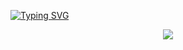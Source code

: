 [![Typing SVG](https://readme-typing-svg.herokuapp.com?font=Fira+Code&pause=1000&color=17E1EB&width=435&lines=nc+-nlvp+443+;Ncat%3A+Listening+on+%3A%3A%3A443;Connection+from+%5BD1ie3z%5D+profile;%24+script+%2Fdev%2Fnull+-c+bash;D1ie3z%40Profile%3A~%24)](https://git.io/typing-svg)

<p align="center">
<img src="https://imgur.com/v3J2dNc.gif"> 
